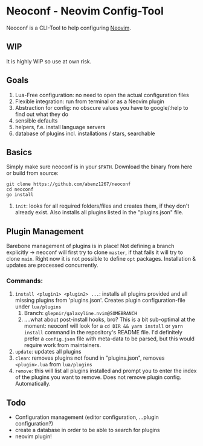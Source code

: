 # Neoconf - Neovim Config-Tool

Neoconf is a CLI-Tool to help configuring [Neovim](https://github.com/neovim/neovim).

## WIP

It is highly WIP so use at own risk.

## Goals

1. Lua-Free configuration: no need to open the actual configuration files
2. Flexible integration: run from terminal or as a Neovim plugin
3. Abstraction for config: no obscure values you have to google/:help to find out what they do
4. sensible defaults
5. helpers, f.e. install language servers
6. database of plugins incl. installations / stars, searchable

## Basics

Simply make sure neoconf is in your `$PATH`. Download the binary from here or build from source:

```
git clone https://github.com/abenz1267/neoconf
cd neoconf
go install
```

1. `init`: looks for all required folders/files and creates them, if they don't already exist. Also installs all plugins listed in the "plugins.json" file.

## Plugin Management

Barebone management of plugins is in place! Not defining a branch explicitly -> neoconf will first try to clone `master`, if that fails it will try to clone `main`. Right now it is not possible to define `opt` packages. Installation & updates are processed concurrently.

### Commands:

1. `install <plugin1> <plugin2> ...`: installs all plugins provided and all missing plugins from 'plugins.json'. Creates plugin configuration-file under `lua/plugins`
   1. Branch: `glepnir/galaxyline.nvim@SOMEBRANCH`
   2. ....what about post-install hooks, bro? This is a bit sub-optimal at the moment: neoconf will look for a `cd DIR && yarn install` or `yarn install` command in the repository's README file. I'd definitely prefer a `config.json` file with meta-data to be parsed, but this would require work from maintainers.
2. `update`: updates all plugins
3. `clean`: removes plugins not found in "plugins.json", removes `<plugin>.lua` from `lua/plugins`
4. `remove`: this will list all plugins installed and prompt you to enter the index of the plugins you want to remove. Does not remove plugin config. Automatically.

## Todo

- Configuration management (editor configuration, ...plugin configuration?)
- create a database in order to be able to search for plugins
- neovim plugin!
